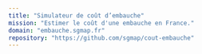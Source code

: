 ```yaml
---
title: "Simulateur de coût d’embauche"
mission: "Estimer le coût d'une embauche en France."
domain: "embauche.sgmap.fr"
repository: "https://github.com/sgmap/cout-embauche"
---
```

